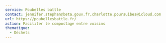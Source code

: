 ```yaml
---
service: Poubelles battle
contact: jennifer.stephan@beta.gouv.fr,charlotte.poursuibes@icloud.com
url: https://poubellesbattle.fr/
action: Faciliter le compostage entre voisins
thematique:
  - Déchets
---
```

